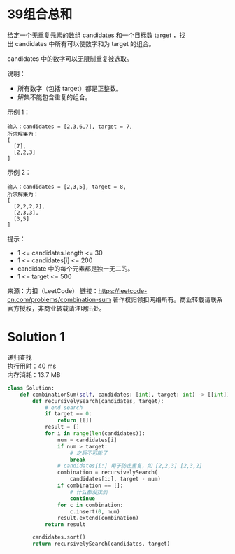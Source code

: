 # 39组合总和

给定一个无重复元素的数组 candidates 和一个目标数 target ，找出 candidates 中所有可以使数字和为 target 的组合。

candidates 中的数字可以无限制重复被选取。

说明：
+ 所有数字（包括 target）都是正整数。
+ 解集不能包含重复的组合。 

示例 1：
```
输入：candidates = [2,3,6,7], target = 7,
所求解集为：
[
  [7],
  [2,2,3]
]
```
示例 2：
```
输入：candidates = [2,3,5], target = 8,
所求解集为：
[
  [2,2,2,2],
  [2,3,3],
  [3,5]
]
```

提示：
+ 1 <= candidates.length <= 30
+ 1 <= candidates[i] <= 200
+ candidate 中的每个元素都是独一无二的。
+ 1 <= target <= 500

来源：力扣（LeetCode）
链接：https://leetcode-cn.com/problems/combination-sum
著作权归领扣网络所有。商业转载请联系官方授权，非商业转载请注明出处。

# Solution 1
递归查找  
执行用时：40 ms  
内存消耗：13.7 MB  
``` python
class Solution:
    def combinationSum(self, candidates: [int], target: int) -> [[int]]:
        def recursivelySearch(candidates, target):
            # end search
            if target == 0:
                return [[]]
            result = []
            for i in range(len(candidates)):
                num = candidates[i]
                if num > target:
                    # 之后不可能了
                    break
                # candidates[i:] 用于防止重复，如 [2,2,3] [2,3,2]
                combination = recursivelySearch(
                    candidates[i:], target - num)
                if combination == []:
                    # 什么都没找到
                    continue
                for c in combination:
                    c.insert(0, num)
                result.extend(combination)
            return result

        candidates.sort()
        return recursivelySearch(candidates, target)
```